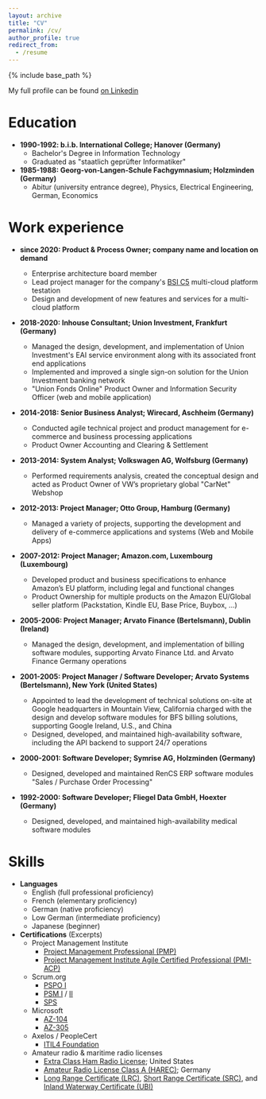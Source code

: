 ```yaml
---
layout: archive
title: "CV"
permalink: /cv/
author_profile: true
redirect_from:
  - /resume
---
```


{% include base_path %}

My full profile can be found [on Linkedin](https://www.linkedin.com/in/joergschultzelutter)

Education
======

* **1990-1992: b.i.b. International College; Hanover (Germany)**
  * Bachelor's Degree in Information Technology
  * Graduated as "staatlich geprüfter Informatiker"
* **1985-1988: Georg-von-Langen-Schule Fachgymnasium; Holzminden (Germany)**
  * Abitur (university entrance degree), Physics, Electrical Engineering, German, Economics

Work experience
======

* **since 2020: Product & Process Owner; company name and location on demand**
  * Enterprise architecture board member
  * Lead project manager for the company's [BSI C5](https://www.bsi.bund.de/EN/Themen/Unternehmen-und-Organisationen/Informationen-und-Empfehlungen/Empfehlungen-nach-Angriffszielen/Cloud-Computing/Kriterienkatalog-C5/kriterienkatalog-c5_node.html) multi-cloud platform testation
  * Design and development of new features and services for a multi-cloud platform

* **2018-2020: Inhouse Consultant; Union Investment, Frankfurt (Germany)**
  * Managed the design, development, and implementation of Union Investment's EAI service environment along with its associated front end applications
  * Implemented and improved a single sign-on solution for the Union Investment banking network
  * "Union Fonds Online" Product Owner and Information Security Officer (web and mobile application)

* **2014-2018: Senior Business Analyst; Wirecard, Aschheim (Germany)**
  * Conducted agile technical project and product management for e-commerce and business processing applications
  * Product Owner Accounting and Clearing & Settlement

* **2013-2014: System Analyst; Volkswagen AG, Wolfsburg (Germany)**
  * Performed requirements analysis, created the conceptual design and acted as Product Owner of VW’s proprietary global "CarNet" Webshop

* **2012-2013: Project Manager; Otto Group, Hamburg (Germany)**
  * Managed a variety of projects, supporting the development and delivery of e-commerce applications and systems (Web and Mobile Apps)

* **2007-2012: Project Manager; Amazon.com, Luxembourg (Luxembourg)**
  * Developed product and business specifications to enhance Amazon’s EU platform, including legal and functional changes
  * Product Ownership for multiple products on the Amazon EU/Global seller platform (Packstation, Kindle EU, Base Price, Buybox, ...)

* **2005-2006: Project Manager; Arvato Finance (Bertelsmann), Dublin (Ireland)**
  * Managed the design, development, and implementation of billing software modules, supporting Arvato Finance Ltd. and Arvato Finance Germany operations

* **2001-2005: Project Manager / Software Developer; Arvato Systems (Bertelsmann), New York (United States)**
  * Appointed to lead the development of technical solutions on-site at Google headquarters in Mountain View, California charged with the design and develop software modules for BFS billing solutions, supporting Google Ireland, U.S., and China
  * Designed, developed, and maintained high-availability software, including the API backend to support 24/7 operations

* **2000-2001: Software Developer; Symrise AG, Holzminden (Germany)**
  * Designed, developed and maintained RenCS ERP software modules "Sales / Purchase Order Processing"

* **1992-2000: Software Developer; Fliegel Data GmbH, Hoexter (Germany)**
  * Designed, developed, and maintained high-availability medical software modules

Skills
======
* **Languages**
  * English (full professional proficiency)
  * French (elementary proficiency)
  * German (native proficiency)
  * Low German (intermediate proficiency)
  * Japanese (beginner)
* **Certifications** (Excerpts)
  * Project Management Institute
    * [Project Management Professional (PMP)](https://www.credly.com/badges/e34b35e9-4533-4342-a222-530b66e9742f)
    * [Project Management Institute Agile Certified Professional (PMI-ACP)](https://www.credly.com/badges/9279d175-00a0-4cad-90c7-e172fc2d9d16)
  * Scrum.org
    * [PSPO I](https://www.credly.com/badges/97095801-706c-48d8-b79f-148dc6de3db1)
    * [PSM I](https://www.credly.com/earner/earned/badge/6203450e-ec4f-4f5f-8781-c0ecb529e616) / [II](https://www.credly.com/badges/0926cb92-31e3-4b9c-91b7-3ef77c2f3ee7)
    * [SPS](https://www.credly.com/badges/3aab44b0-b062-405f-bee3-04128e3b0a18)
  * Microsoft
    * [AZ-104](https://learn.microsoft.com/api/credentials/share/en-us/joergschultzelutter/528EBF5B9CFBAD44?sharingId=3DF5781C1547C3A6)
    * [AZ-305](https://learn.microsoft.com/api/credentials/share/en-us/joergschultzelutter/64947C4E1462CCF2?sharingId=3DF5781C1547C3A6)
  * Axelos / PeopleCert
    * [ITIL4 Foundation](https://drive.google.com/file/d/1ZkOlh0S1G3TIO9d8eXaI0fKgX7gosNVf/view)
  * Amateur radio & maritime radio licenses
    * [Extra Class Ham Radio License](https://exam.tools/validate/0ee4025); United States
    * [Amateur Radio License Class A (HAREC)](https://drive.google.com/open?id=1UYbixPoUvAvSF5kS49WlPY2e0W711aan); Germany
    * [Long Range Certificate (LRC)](https://en.wikipedia.org/wiki/Long_Range_Certificate), [Short Range Certificate (SRC)](https://en.wikipedia.org/wiki/Short_Range_Certificate), and [Inland Waterway Certificate (UBI)](https://de.wikipedia.org/wiki/UKW-Sprechfunkzeugnis_f%C3%BCr_den_Binnenschifffahrtsfunk)
